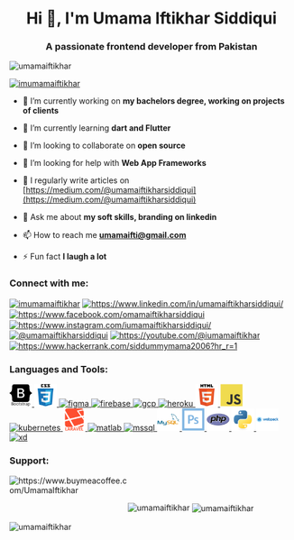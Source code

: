 <h1 align="center">Hi 👋, I'm Umama Iftikhar Siddiqui</h1>
<h3 align="center">A passionate frontend developer from Pakistan</h3>

<p align="left"> <img src="https://komarev.com/ghpvc/?username=umamaiftikhar&label=Profile%20views&color=0e75b6&style=flat" alt="umamaiftikhar" /> </p>

<p align="left"> <a href="https://twitter.com/imumamaiftikhar" target="blank"><img src="https://img.shields.io/twitter/follow/imumamaiftikhar?logo=twitter&style=for-the-badge" alt="imumamaiftikhar" /></a> </p>

- 🔭 I’m currently working on **my bachelors degree, working on projects of clients**

- 🌱 I’m currently learning **dart and Flutter**

- 👯 I’m looking to collaborate on **open source**

- 🤝 I’m looking for help with **Web App Frameworks**

- 📝 I regularly write articles on [https://medium.com/@umamaiftikharsiddiqui](https://medium.com/@umamaiftikharsiddiqui)

- 💬 Ask me about **my soft skills, branding on linkedin**

- 📫 How to reach me **umamaifti@gmail.com**

- ⚡ Fun fact **I laugh a lot**

<h3 align="left">Connect with me:</h3>
<p align="left">
<a href="https://twitter.com/imumamaiftikhar" target="blank"><img align="center" src="https://raw.githubusercontent.com/rahuldkjain/github-profile-readme-generator/master/src/images/icons/Social/twitter.svg" alt="imumamaiftikhar" height="30" width="40" /></a>
<a href="https://linkedin.com/in/https://www.linkedin.com/in/umamaiftikharsiddiqui/" target="blank"><img align="center" src="https://raw.githubusercontent.com/rahuldkjain/github-profile-readme-generator/master/src/images/icons/Social/linked-in-alt.svg" alt="https://www.linkedin.com/in/umamaiftikharsiddiqui/" height="30" width="40" /></a>
<a href="https://fb.com/https://www.facebook.com/omamaiftikharsiddiqui" target="blank"><img align="center" src="https://raw.githubusercontent.com/rahuldkjain/github-profile-readme-generator/master/src/images/icons/Social/facebook.svg" alt="https://www.facebook.com/omamaiftikharsiddiqui" height="30" width="40" /></a>
<a href="https://instagram.com/https://www.instagram.com/iumamaiftikharsiddiqui/" target="blank"><img align="center" src="https://raw.githubusercontent.com/rahuldkjain/github-profile-readme-generator/master/src/images/icons/Social/instagram.svg" alt="https://www.instagram.com/iumamaiftikharsiddiqui/" height="30" width="40" /></a>
<a href="https://medium.com/@umamaiftikharsiddiqui" target="blank"><img align="center" src="https://raw.githubusercontent.com/rahuldkjain/github-profile-readme-generator/master/src/images/icons/Social/medium.svg" alt="@umamaiftikharsiddiqui" height="30" width="40" /></a>
<a href="https://www.youtube.com/c/https://youtube.com/@iumamaiftikhar" target="blank"><img align="center" src="https://raw.githubusercontent.com/rahuldkjain/github-profile-readme-generator/master/src/images/icons/Social/youtube.svg" alt="https://youtube.com/@iumamaiftikhar" height="30" width="40" /></a>
<a href="https://www.hackerrank.com/https://www.hackerrank.com/siddummymama2006?hr_r=1" target="blank"><img align="center" src="https://raw.githubusercontent.com/rahuldkjain/github-profile-readme-generator/master/src/images/icons/Social/hackerrank.svg" alt="https://www.hackerrank.com/siddummymama2006?hr_r=1" height="30" width="40" /></a>
</p>

<h3 align="left">Languages and Tools:</h3>
<p align="left"> <a href="https://getbootstrap.com" target="_blank" rel="noreferrer"> <img src="https://raw.githubusercontent.com/devicons/devicon/master/icons/bootstrap/bootstrap-plain-wordmark.svg" alt="bootstrap" width="40" height="40"/> </a> <a href="https://www.w3schools.com/css/" target="_blank" rel="noreferrer"> <img src="https://raw.githubusercontent.com/devicons/devicon/master/icons/css3/css3-original-wordmark.svg" alt="css3" width="40" height="40"/> </a> <a href="https://www.figma.com/" target="_blank" rel="noreferrer"> <img src="https://www.vectorlogo.zone/logos/figma/figma-icon.svg" alt="figma" width="40" height="40"/> </a> <a href="https://firebase.google.com/" target="_blank" rel="noreferrer"> <img src="https://www.vectorlogo.zone/logos/firebase/firebase-icon.svg" alt="firebase" width="40" height="40"/> </a> <a href="https://cloud.google.com" target="_blank" rel="noreferrer"> <img src="https://www.vectorlogo.zone/logos/google_cloud/google_cloud-icon.svg" alt="gcp" width="40" height="40"/> </a> <a href="https://heroku.com" target="_blank" rel="noreferrer"> <img src="https://www.vectorlogo.zone/logos/heroku/heroku-icon.svg" alt="heroku" width="40" height="40"/> </a> <a href="https://www.w3.org/html/" target="_blank" rel="noreferrer"> <img src="https://raw.githubusercontent.com/devicons/devicon/master/icons/html5/html5-original-wordmark.svg" alt="html5" width="40" height="40"/> </a> <a href="https://developer.mozilla.org/en-US/docs/Web/JavaScript" target="_blank" rel="noreferrer"> <img src="https://raw.githubusercontent.com/devicons/devicon/master/icons/javascript/javascript-original.svg" alt="javascript" width="40" height="40"/> </a> <a href="https://kubernetes.io" target="_blank" rel="noreferrer"> <img src="https://www.vectorlogo.zone/logos/kubernetes/kubernetes-icon.svg" alt="kubernetes" width="40" height="40"/> </a> <a href="https://laravel.com/" target="_blank" rel="noreferrer"> <img src="https://raw.githubusercontent.com/devicons/devicon/master/icons/laravel/laravel-plain-wordmark.svg" alt="laravel" width="40" height="40"/> </a> <a href="https://www.mathworks.com/" target="_blank" rel="noreferrer"> <img src="https://upload.wikimedia.org/wikipedia/commons/2/21/Matlab_Logo.png" alt="matlab" width="40" height="40"/> </a> <a href="https://www.microsoft.com/en-us/sql-server" target="_blank" rel="noreferrer"> <img src="https://www.svgrepo.com/show/303229/microsoft-sql-server-logo.svg" alt="mssql" width="40" height="40"/> </a> <a href="https://www.mysql.com/" target="_blank" rel="noreferrer"> <img src="https://raw.githubusercontent.com/devicons/devicon/master/icons/mysql/mysql-original-wordmark.svg" alt="mysql" width="40" height="40"/> </a> <a href="https://www.photoshop.com/en" target="_blank" rel="noreferrer"> <img src="https://raw.githubusercontent.com/devicons/devicon/master/icons/photoshop/photoshop-line.svg" alt="photoshop" width="40" height="40"/> </a> <a href="https://www.php.net" target="_blank" rel="noreferrer"> <img src="https://raw.githubusercontent.com/devicons/devicon/master/icons/php/php-original.svg" alt="php" width="40" height="40"/> </a> <a href="https://www.python.org" target="_blank" rel="noreferrer"> <img src="https://raw.githubusercontent.com/devicons/devicon/master/icons/python/python-original.svg" alt="python" width="40" height="40"/> </a> <a href="https://webpack.js.org" target="_blank" rel="noreferrer"> <img src="https://raw.githubusercontent.com/devicons/devicon/d00d0969292a6569d45b06d3f350f463a0107b0d/icons/webpack/webpack-original-wordmark.svg" alt="webpack" width="40" height="40"/> </a> <a href="https://www.adobe.com/products/xd.html" target="_blank" rel="noreferrer"> <img src="https://cdn.worldvectorlogo.com/logos/adobe-xd.svg" alt="xd" width="40" height="40"/> </a> </p>

<h3 align="left">Support:</h3>
<p><a href="https://www.buymeacoffee.com/https://www.buymeacoffee.com/UmamaIftikhar"> <img align="left" src="https://cdn.buymeacoffee.com/buttons/v2/default-yellow.png" height="50" width="210" alt="https://www.buymeacoffee.com/UmamaIftikhar" /></a></p><br><br>

<p><img align="left" src="https://github-readme-stats.vercel.app/api/top-langs?username=umamaiftikhar&show_icons=true&locale=en&layout=compact" alt="umamaiftikhar" /></p>

<p>&nbsp;<img align="center" src="https://github-readme-stats.vercel.app/api?username=umamaiftikhar&show_icons=true&locale=en" alt="umamaiftikhar" /></p>

<p><img align="center" src="https://github-readme-streak-stats.herokuapp.com/?user=umamaiftikhar&" alt="umamaiftikhar" /></p>
